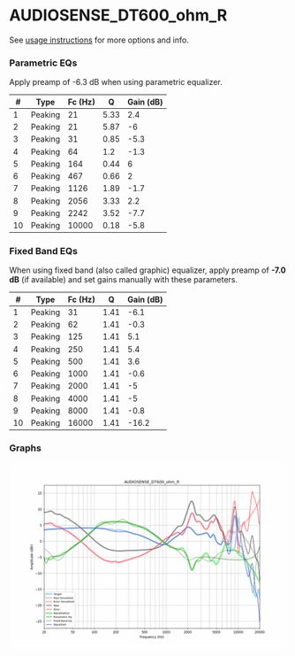 # AUDIOSENSE_DT600_ohm_R
See [usage instructions](https://github.com/jaakkopasanen/AutoEq#usage) for more options and info.

### Parametric EQs
Apply preamp of -6.3 dB when using parametric equalizer.

|   # | Type    |   Fc (Hz) |    Q |   Gain (dB) |
|-----|---------|-----------|------|-------------|
|   1 | Peaking |        21 | 5.33 |         2.4 |
|   2 | Peaking |        21 | 5.87 |        -6   |
|   3 | Peaking |        31 | 0.85 |        -5.3 |
|   4 | Peaking |        64 | 1.2  |        -1.3 |
|   5 | Peaking |       164 | 0.44 |         6   |
|   6 | Peaking |       467 | 0.66 |         2   |
|   7 | Peaking |      1126 | 1.89 |        -1.7 |
|   8 | Peaking |      2056 | 3.33 |         2.2 |
|   9 | Peaking |      2242 | 3.52 |        -7.7 |
|  10 | Peaking |     10000 | 0.18 |        -5.8 |

### Fixed Band EQs
When using fixed band (also called graphic) equalizer, apply preamp of **-7.0 dB** (if available) and set gains manually with these parameters.

|   # | Type    |   Fc (Hz) |    Q |   Gain (dB) |
|-----|---------|-----------|------|-------------|
|   1 | Peaking |        31 | 1.41 |        -6.1 |
|   2 | Peaking |        62 | 1.41 |        -0.3 |
|   3 | Peaking |       125 | 1.41 |         5.1 |
|   4 | Peaking |       250 | 1.41 |         5.4 |
|   5 | Peaking |       500 | 1.41 |         3.6 |
|   6 | Peaking |      1000 | 1.41 |        -0.6 |
|   7 | Peaking |      2000 | 1.41 |        -5   |
|   8 | Peaking |      4000 | 1.41 |        -5   |
|   9 | Peaking |      8000 | 1.41 |        -0.8 |
|  10 | Peaking |     16000 | 1.41 |       -16.2 |

### Graphs
![](./AUDIOSENSE_DT600_ohm_R.png)
